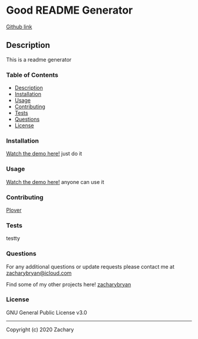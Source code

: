 # Good README Generator

[Github link](https://github.com/zacharybryan/goodReadMeGenerator)

## Description

This is a readme generator

### Table of Contents

* [Description](#description)
* [Installation](#installation)
* [Usage](#usage)
* [Contributing](#contributing)
* [Tests](#tests)
* [Questions](#questions)
* [License](#licence)

### Installation

[Watch the demo here!](www.youtube.com)
just do it

### Usage

[Watch the demo here!](www.youtube.com)
anyone can use it

### Contributing

[Plover](https://www.github.com/rebgrasshopper)

### Tests

testty

### Questions

For any additional questions or update requests please contact me at zacharybryan@icloud.com

Find some of my other projects here!
[zacharybryan](https://www.github.com/zacharybryan)

### License

GNU General Public License v3.0

---
Copyright (c) 2020 Zachary

